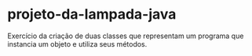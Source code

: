 # projeto-da-lampada-java
Exercício da criação de duas classes que representam um programa que instancia um objeto e utiliza seus métodos.
